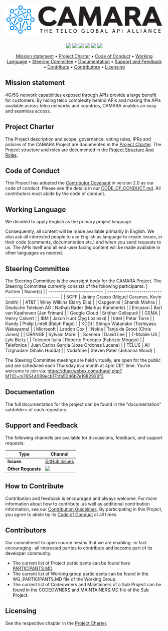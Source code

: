 <h1 align="center">
  <img src="/documentation/ressources/CAMARA_logo_black.png">
  <!---
  CAMARA - The Telco Global API Alliance
  -->
</h1>

<p align="center">
<a href="https://github.com/camaraproject/Governance/commits/" title="Last Commit"><img src="https://img.shields.io/github/last-commit/camaraproject/Governance?style=plastic"></a>
<a href="https://github.com/camaraproject/Governance/issues" title="Open Issues"><img src="https://img.shields.io/github/issues/camaraproject/Governance?style=plastic"></a>
<a href="https://github.com/camaraproject/Governance/pulls" title="Open Pull Requests"><img src="https://img.shields.io/github/issues-pr/camaraproject/Governance?style=plastic"></a>
<a href="https://github.com/camaraproject/Governance/graphs/contributors" title="Contributors"><img src="https://img.shields.io/github/contributors/camaraproject/Governance?style=plastic"></a>
<a href="https://github.com/camaraproject/Governance" title="Repo Size"><img src="https://img.shields.io/github/repo-size/camaraproject/Governance?style=plastic"></a>
<a href="https://github.com/camaraproject/Governance/blob/main/documentation/LICENSE.APACHE2.0" title="License"><img src="https://img.shields.io/badge/License-Apache%202.0-green.svg?style=plastic"></a>
</p>

<p align="center">
  <a href="#mission-statement">Mission statement</a> •
  <a href="#project-charter">Project Charter</a> •
  <a href="#code-of-conduct">Code of Conduct</a> •
  <a href="#working-language">Working Language</a> •
  <a href="#steering-committee">Steering Committee</a> •
  <a href="#documentation">Documentation</a> •
  <a href="#support-and-feedback">Support and Feedback</a> •
  <a href="#how-to-contribute">Contribute</a> •
  <a href="#contributors">Contributors</a> •
  <a href="#licensing">Licensing</a>
</p>

## Mission statement

4G/5G network capabilities exposed through APIs provide a large benefit for customers. By hiding telco complexity behind APIs and making the APIs available across telco networks and countries, CAMARA enables an easy and seamless access.

## Project Charter

The Project description and scope, governance, voting rules, IPRs and policies of the CAMARA Project are documented in the [Project Charter](./ProjectCharter.md).
The Project structure and roles are documented in the [Project Structure And Roles](./ProjectStructureAndRoles.md).

## Code of Conduct

This Project has adopted the [Contributor Covenant](https://www.contributor-covenant.org/) in version 2.0 as our code of conduct. Please see the details in our [CODE_OF_CONDUCT.md](CODE_OF_CONDUCT.md). All contributors must abide by the code of conduct.

## Working Language

We decided to apply _English_ as the primary project language.  

Consequently, all content will be made available primarily in English. We also ask all interested people to use English as language to create issues, in their code (comments, documentation etc.) and when you send requests to us. The APIs itself and all end-user facing content will be made available in other languages as needed.

## Steering Committee
The Steering Committee is the oversight body for the CAMARA Project. The Steering Committee currently consists of the following participants:
| Partner                     | Name(s)                                                |
| --------------------------- | ------------------------------------------------------ |
| 5GFF	| Janine Grasso (Miguel Carames, Kevin Smith) |
| AT&T	| Wiley Wilkins (Barry Elia) |
| Capgemini	| Shamik Mishra |
| Deutsche Telekom AG	| Nathan Rader (Markus Kümmerle) |
| Ericsson	| Bart van Kaathoven (Jan Friman) |
| Google Cloud	| Sridhar Gollapudi |
| GSMA	| Henry Calvert |
| IBM	| Jason Hunt (Zyg Lozinski) |
| Intel	| Petar Torre |
| Kandy	| Philip Lintell (Ralph Page) |
| KDDI	| Shingo Watanabe (Toshiyasu Wakayama) |
| Microsoft	| Landon Cox |
| Nokia	| Tanja de Groot (Chris Jones) |
| ORANGE	| Sylvain Morel |
| Scenera	| David Lee |
| T-Mobile US	| Lyle Bertz |
| Telecom Italia	| Roberto Procopio (Fabrizio Moggio) |
| Telefonica	| Juan Carlos Garcia (Jose Ordonez Lucena) |
| TELUS	| Ali Tizghadam (Shalin Hudda) |
| Vodafone	| Steven Pater (Johanna Wood) |

The Steering Committee meetings are held virtually, are open for the public and are scheduled each Thursday in a month at 4pm CET time. You’re welcome to join via: https://dtag.webex.com/dtag/j.php?MTID=m79544089ecb17cfa5046b7e1982926f3

## Documentation

The full documentation for the project can be found in the "documentation" subfolders of each repository.

## Support and Feedback
The following channels are available for discussions, feedback, and support requests:

| Type                     | Channel                                                |
| ------------------------ | ------------------------------------------------------ |
| **Issues**   | [GitHub issues](https://github.com/camaraproject/Governance/issues/new) |
| **Other Requests**    | <a href="mailto:markus.kuemmerle@t-systems.com" title="Email CAMARA Project Team"><img src="https://img.shields.io/badge/email-Open%20Source%20Team-green?logo=mail.ru&style=flat-square&logoColor=white"></a>   |

## How to Contribute

Contribution and feedback is encouraged and always welcome. For more information about how to contribute, as well as additional contribution information, see our [Contribution Guidelines](./CONTRIBUTING.md). By participating in this Project, you agree to abide by its [Code of Conduct](./CODE_OF_CONDUCT.md) at all times.

## Contributors

Our commitment to open source means that we are enabling -in fact encouraging- all interested parties to contribute and become part of its developer community.
* The current list of Project participants can be found here [PARTICIPANTS.MD](./PARTICIPANTS.MD).
* The current list of Working group participants can be found in the WG_PARTICIPANTS.MD file of the Working Group.
* The current list of Codeowners and Maintainers of a Sub Project can be found in the CODEOWNERS and MAINTAINERS.MD file of the Sub Project.

## Licensing

See the respective chapter in the [Project Charter](https://github.com/camaraproject/Governance/blob/main/ProjectCharter.md#intellectual-property-policy).
